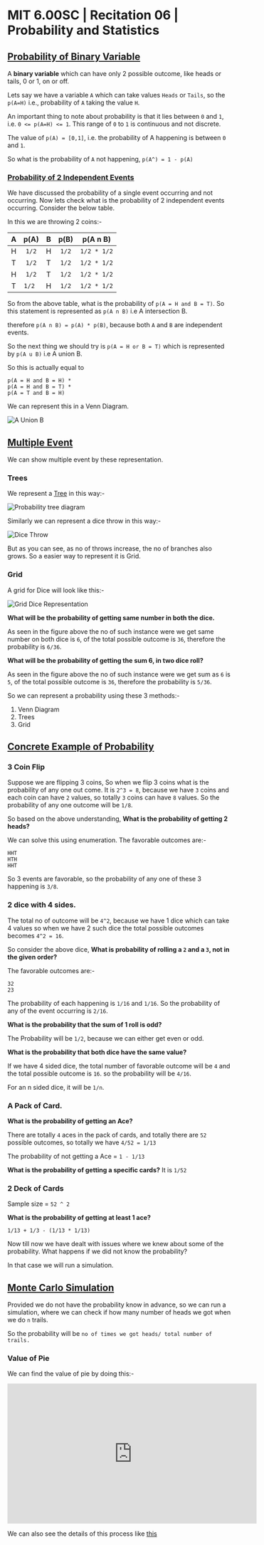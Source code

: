 # MIT 6.00SC | Recitation 06 | Probability and Statistics #

## [Probability of Binary Variable ](https://www.youtube.com/watch?v=yVkt3Px4KHA&list=PLB2BE3D6CA77BB8F7#t=27) ##

A **binary variable** which can have only 2 possible outcome, like heads or tails, 0 or 1, on or off.

Lets say we have a variable `A` which can take values `Heads` or `Tails`, so the `p(A=H)` i.e., probability of `A` taking the value `H`.

An important thing to note about probability is that it lies between `0` and `1`, i.e. `0 <= p(A=H) <= 1`. This range of `0` to `1` is continuous and not discrete.

The value of `p(A) = [0,1]`, i.e. the probability of A happening is between `0` and `1`.

So what is the probability of `A` not happening, `p(A^) = 1 - p(A)`

### [Probability of 2 Independent Events](https://www.youtube.com/watch?v=yVkt3Px4KHA&list=PLB2BE3D6CA77BB8F7#t=259) ###

We have discussed the probability of a single event occurring and not occurring. Now lets check what is the probability of 2 independent events occurring. Consider the below table.

In this we are throwing 2 coins:-

|  A  |  p(A)  |  B  |  p(B) |   p(A n B)  |
| :-: | :----: | :-: | :---: | :---------: |
|  H  | `1/2`  |  H  | `1/2` | `1/2 * 1/2` |
|  T  | `1/2`  |  T  | `1/2` | `1/2 * 1/2` |
|  H  | `1/2`  |  T  | `1/2` | `1/2 * 1/2` |
|  T  | `1/2 ` |  H  | `1/2` | `1/2 * 1/2` |

So from the above table, what is the probability of `p(A = H and B = T)`. So this statement is represented as `p(A n B)` i.e A intersection B.

therefore `p(A n B) = p(A) * p(B)`, because both `A` and `B` are independent events.

So the next thing we should try is `p(A = H or B = T)` which is represented by `p(A u B)` i.e A union B.

So this is actually equal to 

````
p(A = H and B = H) * 
p(A = H and B = T) * 
p(A = T and B = H)
````

We can represent this in a Venn Diagram.

![A Union B](images/aintersectionb.jpg)


## [Multiple Event](https://www.youtube.com/watch?v=yVkt3Px4KHA&list=PLB2BE3D6CA77BB8F7#t=609) ##

We can show multiple event by these representation.

### Trees ###

We represent a [Tree](http://en.wikipedia.org/wiki/Tree_diagram_%28probability_theory%29) in this way:-

![Probability tree diagram ](http://upload.wikimedia.org/wikipedia/commons/thumb/9/9c/Probability_tree_diagram.svg/424px-Probability_tree_diagram.svg.png)

Similarly we can represent a dice throw in this way:-

![Dice Throw ](http://math.illinoisstate.edu/day/courses/old/312/session2101.gif)

But as you can see, as no of throws increase, the no of branches also grows. So a easier way to represent it is Grid.

### Grid ###

A grid for Dice will look like this:-

![Grid Dice Representation ](https://bestcase.files.wordpress.com/2011/01/dicediagram.jpg)

**What will be the probability of getting same number in both the dice.**

As seen in the figure above the no of such instance were we get same number on both dice is `6`, of the total possible outcome is `36`, therefore the probability is `6/36`.

**What will be the probability of getting the sum 6, in two dice roll?**

As seen in the figure above the no of such instance were we get sum as `6` is `5`, of the total possible outcome is `36`, therefore the probability is `5/36`.

So we can represent a probability using these 3 methods:-

1. Venn Diagram
2. Trees
3. Grid

## [Concrete Example of Probability ](https://www.youtube.com/watch?v=yVkt3Px4KHA&list=PLB2BE3D6CA77BB8F7#t=846) ##

### 3 Coin Flip ###

Suppose we are flipping 3 coins, So when we flip 3 coins what is the probability of any one out come. It is `2^3 = 8`, because we have `3` coins and each coin can have `2` values, so totally `3` coins can have `8` values. So the probability of any one outcome will be `1/8`.

So based on the above understanding, **What is the probability of getting 2 heads?**

We can solve this using enumeration. The favorable outcomes are:-

````
HHT
HTH
HHT
````

So 3 events are favorable, so the probability of any one of these 3 happening is `3/8`.

### 2 dice with 4 sides. ###

The total no of outcome will be `4^2`, because we have 1 dice which can take 4 values so when we have 2 such dice the total possible outcomes becomes `4^2 = 16`.

So consider the above dice, **What is probability of rolling a `2` and a `3`, not in the given order?**

The favorable outcomes are:-

````
32
23
````

The probability of each happening is `1/16` and `1/16`. So the probability of any of the event occurring is `2/16`.


**What is the probability that the sum of 1 roll is odd?**

The Probability will be `1/2`, because we can either get even or odd.

**What is the probability that both dice have the same value?**

If we have 4 sided dice, the total number of favorable outcome will be `4` and the total possible outcome is `16`. so the probability will be `4/16`.

For an n sided dice, it will be `1/n`.

### A Pack of Card. ###

**What is the probability of getting an Ace?**

There are totally `4` aces in the pack of cards, and totally there are `52` possible outcomes, so totally we have `4/52 = 1/13`

The probability of not getting a Ace = `1 - 1/13`

**What is the probability of getting a specific cards?**
It is `1/52`


### 2 Deck of Cards ###

Sample size = `52 ^ 2`

**What is the probability of getting at least 1 ace?**

`1/13 + 1/3 - (1/13 * 1/13)`


Now till now we have dealt with issues where we knew about some of the probability. What happens if we did not know the probability?

In that case we will run a simulation.

## [Monte Carlo Simulation](https://www.youtube.com/watch?v=yVkt3Px4KHA&list=PLB2BE3D6CA77BB8F7#t=1853) ##

Provided we do not have the probability know in advance, so we can run a simulation, where we can check if how many number of heads we got when we do `n` trails.

So the probability will be `no of times we got heads/ total number of trails.`


### Value of Pie ###

We can find the value of pie by doing this:-

<iframe width="560" height="315" src="https://www.youtube.com/embed/53bKJhCvDqY" frameborder="0" allowfullscreen></iframe>

We can also see the details of this process like [this](http://mathfaculty.fullerton.edu/mathews/n2003/montecarlopimod.html)